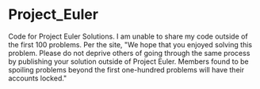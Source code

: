 # Project_Euler
Code for Project Euler Solutions.
I am unable to share my code outside of the first 100 problems.
Per the site, "We hope that you enjoyed solving this problem.
Please do not deprive others of going through the same process by publishing your solution outside of Project Euler.
Members found to be spoiling problems beyond the first one-hundred problems will have their accounts locked."
